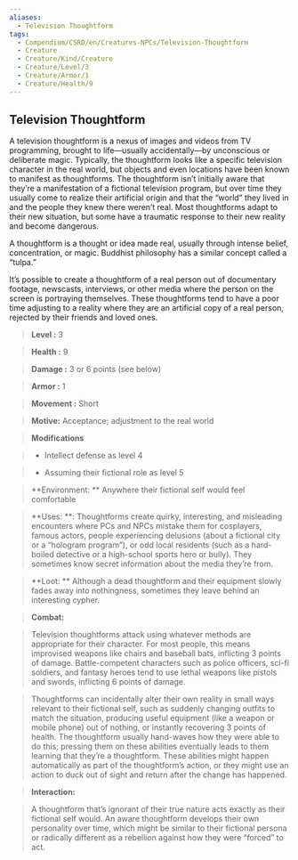 ```yaml
---
aliases:
  - Television Thoughtform
tags:
  - Compendium/CSRD/en/Creatures-NPCs/Television-Thoughtform
  - Creature
  - Creature/Kind/Creature
  - Creature/Level/3
  - Creature/Armor/1
  - Creature/Health/9
---
```

  
    
## Television Thoughtform  
A television thoughtform is a nexus of images and videos from TV programming, brought to life—usually accidentally—by unconscious or deliberate magic. Typically, the thoughtform looks like a specific television character in the real world, but objects and even locations have been known to manifest as thoughtforms. The thoughtform isn’t initially aware that they’re a manifestation of a fictional television program, but over time they usually come to realize their artificial origin and that the “world” they lived in and the people they knew there weren’t real. Most thoughtforms adapt to their new situation, but some have a traumatic response to their new reality and become dangerous.  
  
A thoughtform is a thought or idea made real, usually through intense belief, concentration, or magic. Buddhist philosophy has a similar concept called a “tulpa.”  
  
It’s possible to create a thoughtform of a real person out of documentary footage, newscasts, interviews, or other media where the person on the screen is portraying themselves. These thoughtforms tend to have a poor time adjusting to a reality where they are an artificial copy of a real person, rejected by their friends and loved ones.  
  
   
> **Level :** 3    
> **Health :** 9   
> **Damage :** 3 or 6 points (see below)   
> **Armor :** 1   
> **Movement :** Short  
> **Motive:**  Acceptance; adjustment to the real world    
  
> **Modifications**    
>- Intellect defense as level 4  
>- Assuming their fictional role as level 5   
  
    
> **Environment: ** Anywhere their fictional self would feel comfortable   
   
> **Uses: **: Thoughtforms create quirky, interesting, and misleading encounters where PCs and NPCs mistake them for cosplayers, famous actors, people experiencing delusions (about a fictional city or a “hologram program”), or odd local residents (such as a hard-boiled detective or a high-school sports hero or bully). They sometimes know secret information about the media they’re from.   
  
> **Loot: ** Although a dead thoughtform and their equipment slowly fades away into nothingness, sometimes they leave behind an interesting cypher.  
  
> **Combat:**   
>Television thoughtforms attack using whatever methods are appropriate for their character. For most people, this means improvised weapons like chairs and baseball bats, inflicting 3 points of damage. Battle-competent characters such as police officers, sci-fi soldiers, and fantasy heroes tend to use lethal weapons like pistols and swords, inflicting 6 points of damage.   
>  
>Thoughtforms can incidentally alter their own reality in small ways relevant to their fictional self, such as suddenly changing outfits to match the situation, producing useful equipment (like a weapon or mobile phone) out of nothing, or instantly recovering 3 points of health. The thoughtform usually hand-waves how they were able to do this; pressing them on these abilities eventually leads to them learning that they’re a thoughtform. These abilities might happen automatically as part of the thoughtform’s action, or they might use an action to duck out of sight and return after the change has happened.   
  
> **Interaction:**   
>  A thoughtform that’s ignorant of their true nature acts exactly as their fictional self would. An aware thoughtform develops their own personality over time, which might be similar to their fictional persona or radically different as a rebellion against how they were “forced” to act.   
  
  
  
